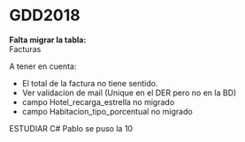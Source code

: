 # GDD2018

<b>Falta migrar la tabla:</b>
<br>
Facturas

A tener en cuenta:
- El total de la factura no tiene sentido.
- Ver validacion de mail (Unique en el DER pero no en la BD)
- campo Hotel_recarga_estrella no migrado
- campo Habitacion_tipo_porcentual no migrado

ESTUDIAR C#
Pablo se puso la 10
